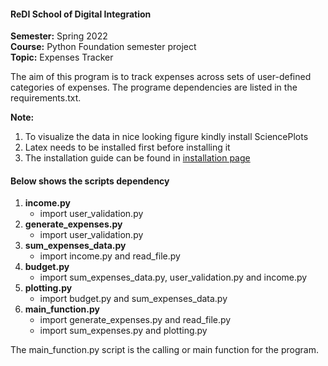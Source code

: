 #### **ReDI School of Digital Integration**
**Semester:** Spring 2022 <br>
**Course:** Python Foundation semester project <br>
**Topic:** Expenses Tracker

The aim of this program is to track expenses across sets of user-defined categories of expenses.
The programe dependencies are listed in the requirements.txt.

**Note:** <br>

1. To visualize the data in nice looking figure kindly install SciencePlots <br>
1. Latex needs to be installed first before installing it <br>
1. The installation guide can be found in [installation page](https://pypi.org/project/SciencePlots/)

#### Below shows the scripts dependency
1.  **income.py**
    - import user_validation.py
1.  **generate_expenses.py**
    - import user_validation.py
1.  **sum_expenses_data.py**
    - import income.py and read_file.py
1.  **budget.py** 
    - import sum_expenses_data.py, user_validation.py and income.py
1.  **plotting.py**
    - import budget.py and sum_expenses_data.py
1.  **main_function.py**
    - import generate_expenses.py and read_file.py
    - import sum_expenses.py and plotting.py

The main_function.py script is the calling or main function for the program.